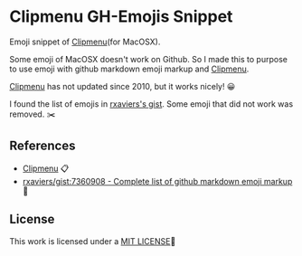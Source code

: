 # Clipmenu GH-Emojis Snippet

Emoji snippet of [Clipmenu](http://www.clipmenu.com/)(for MacOSX).

Some emoji of MacOSX doesn't work on Github. So I made this to purpose to use
emoji with github markdown emoji markup and [Clipmenu](http://www.clipmenu.com/).

[Clipmenu](http://www.clipmenu.com/) has not updated since 2010,
but it works nicely! :grinning:

I found the list of emojis in [rxaviers's gist](https://gist.github.com/rxaviers/7360908).
Some emoji that did not work was removed. :scissors:

## References

- [Clipmenu](http://www.clipmenu.com/) :clipboard:
- [rxaviers/gist:7360908 - Complete list of github markdown emoji markup](https://gist.github.com/rxaviers/7360908) :book:

## License

This work is licensed under a [MIT LICENSE](LICENSE):bell: